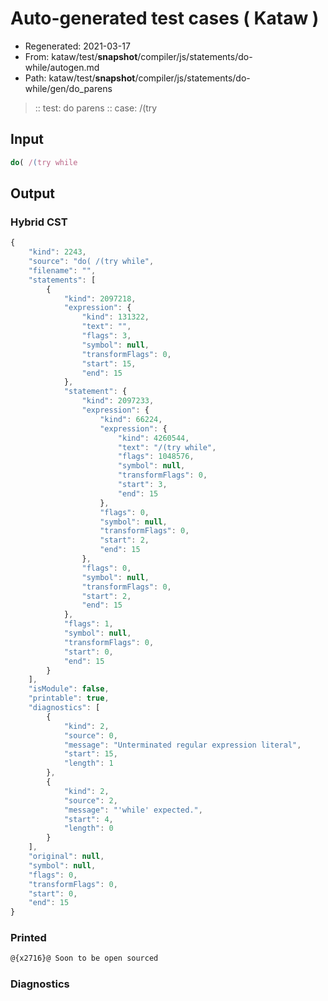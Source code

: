 # Auto-generated test cases ( Kataw )
- Regenerated: 2021-03-17
- From: kataw/test/__snapshot__/compiler/js/statements/do-while/autogen.md
- Path: kataw/test/__snapshot__/compiler/js/statements/do-while/gen/do_parens
> :: test: do parens
> :: case: /(try
## Input

`````js
do( /(try while
`````

## Output

### Hybrid CST

```javascript
{
    "kind": 2243,
    "source": "do( /(try while",
    "filename": "",
    "statements": [
        {
            "kind": 2097218,
            "expression": {
                "kind": 131322,
                "text": "",
                "flags": 3,
                "symbol": null,
                "transformFlags": 0,
                "start": 15,
                "end": 15
            },
            "statement": {
                "kind": 2097233,
                "expression": {
                    "kind": 66224,
                    "expression": {
                        "kind": 4260544,
                        "text": "/(try while",
                        "flags": 1048576,
                        "symbol": null,
                        "transformFlags": 0,
                        "start": 3,
                        "end": 15
                    },
                    "flags": 0,
                    "symbol": null,
                    "transformFlags": 0,
                    "start": 2,
                    "end": 15
                },
                "flags": 0,
                "symbol": null,
                "transformFlags": 0,
                "start": 2,
                "end": 15
            },
            "flags": 1,
            "symbol": null,
            "transformFlags": 0,
            "start": 0,
            "end": 15
        }
    ],
    "isModule": false,
    "printable": true,
    "diagnostics": [
        {
            "kind": 2,
            "source": 0,
            "message": "Unterminated regular expression literal",
            "start": 15,
            "length": 1
        },
        {
            "kind": 2,
            "source": 2,
            "message": "'while' expected.",
            "start": 4,
            "length": 0
        }
    ],
    "original": null,
    "symbol": null,
    "flags": 0,
    "transformFlags": 0,
    "start": 0,
    "end": 15
}
```

### Printed

```javascript
@{x2716}@ Soon to be open sourced
```

### Diagnostics

```javascript

```

